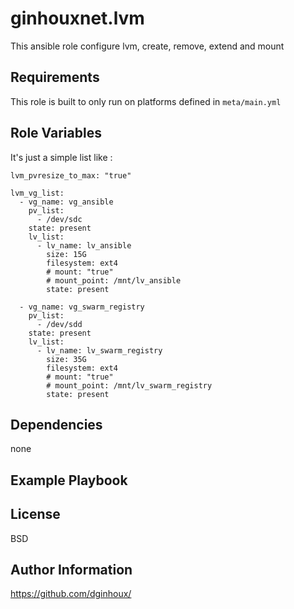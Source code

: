 ginhouxnet.lvm
=========

This ansible role configure lvm, create, remove, extend and mount


Requirements
------------

This role is built to only run on platforms defined in `meta/main.yml`


Role Variables
--------------

It's just a simple list like : 

```
lvm_pvresize_to_max: "true"

lvm_vg_list:
  - vg_name: vg_ansible
    pv_list:
      - /dev/sdc
    state: present
    lv_list:
      - lv_name: lv_ansible
        size: 15G
        filesystem: ext4
        # mount: "true"
        # mount_point: /mnt/lv_ansible
        state: present

  - vg_name: vg_swarm_registry
    pv_list:
      - /dev/sdd
    state: present
    lv_list:
      - lv_name: lv_swarm_registry
        size: 35G
        filesystem: ext4
        # mount: "true"
        # mount_point: /mnt/lv_swarm_registry
        state: present

```


Dependencies
------------

none

Example Playbook
----------------



License
-------

BSD


Author Information
------------------

https://github.com/dginhoux/
